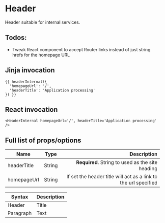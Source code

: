 # Header

Header suitable for internal services.

## Todos:
- Tweak React component to accept Router links instead of just string hrefs for the homepage URL

## Jinja invocation

    {{ headerInternal({
      'homepageUrl': '/',
      'headerTitle': 'Application processing'
    }) }}


## React invocation

    <HeaderInternal homepageUrl='/', headerTitle='Application processing' />


## Full list of props/options

| Name   |      Type      |  Description |
|----------|:-------------:|------:|
| headerTitle |  String | **Required**. String to used as the site heading |
| homepageUrl |  String |  If set the header title will act as a link to the url specified |

| Syntax      | Description |
| ----------- | ----------- |
| Header      | Title       |
| Paragraph   | Text        |
